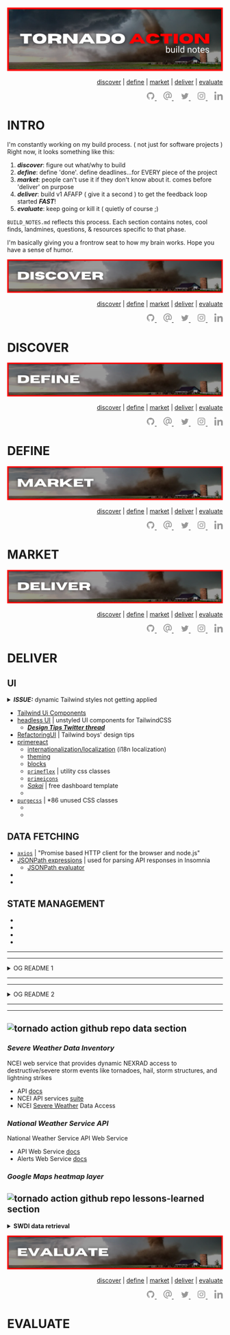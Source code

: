 <!-- #region GRAPHIC & NAV -->

<div align='center'>

![build notes graphic](./assets/build-notes.png)

</div>

<div align='right'>

[discover](#discover) | [define](#define) | [market](#market) | [deliver](#deliver) | [evaluate](#evaluate)

</div>

<div align='right'>

  <a href='https://github.com/ephbuilding' alt='social link icon'>
    <img src='./assets/icon-gh.svg' height='20'/>
  </a>
  &nbsp;
  &nbsp;
  <a href='mailto:email@ephraimsmith.dev' alt='social link icon'>
    <img src='./assets/icon-at.svg' height='20'/>
  </a>
  &nbsp;
  &nbsp;
  <a href='https://twitter.com/ephbuilding' alt='social link icon'>
    <img src='./assets/icon-tw.svg' height='20'/>
  </a>
  &nbsp;
  &nbsp;
  <a href='https://instagram.com/ephbuilding' alt='social link icon'>
    <img src='./assets/icon-ig.svg' height='20'/>
  </a>
  &nbsp;
  &nbsp;
  <a href='https://linkedin.com/in/ephbuilding' alt='social link icon'>
    <img src='./assets/icon-li.svg' height='20'/>
  </a>

</div>

<!-- #endregion /GRAPHIC & NAV -->

# INTRO

I'm constantly working on my build process. ( not just for software projects ) Right now, it looks something like this:

1. **_discover_**: figure out what/why to build
1. **_define_**: define 'done'. define deadlines...for EVERY piece of the project
1. **_market_**: people can't use it if they don't know about it. comes before 'deliver' on purpose
1. **_deliver_**: build v1 AFAFP ( give it a second ) to get the feedback loop started **_FAST_**!
1. **_evaluate_**: keep going or kill it ( quietly of course ;)

`BUILD_NOTES.md` reflects this process. Each section contains notes, cool finds, landmines, questions, & resources specific to that phase.

I'm basically giving you a frontrow seat to how my brain works. Hope you have a sense of humor.

<!-- #region GRAPHIC & NAV -->

<div id='discover' align='center'>

![build notes graphic](./assets/discover.png)

</div>

<div align='right'>

[discover](#discover) | [define](#define) | [market](#market) | [deliver](#deliver) | [evaluate](#evaluate)

</div>

<div align='right'>

  <a href='https://github.com/ephbuilding' alt='social link icon'>
    <img src='./assets/icon-gh.svg' height='20'/>
  </a>
  &nbsp;
  &nbsp;
  <a href='mailto:ephraim@modevx.com' alt='social link icon'>
    <img src='./assets/icon-at.svg' height='20'/>
  </a>
  &nbsp;
  &nbsp;
  <a href='https://twitter.com/ephbuilding' alt='social link icon'>
    <img src='./assets/icon-tw.svg' height='20'/>
  </a>
  &nbsp;
  &nbsp;
  <a href='https://instagram.com/ephbuilding' alt='social link icon'>
    <img src='./assets/icon-ig.svg' height='20'/>
  </a>
  &nbsp;
  &nbsp;
  <a href='https://linkedin.com/in/ephbuilding' alt='social link icon'>
    <img src='./assets/icon-li.svg' height='20'/>
  </a>

</div>

<!-- #endregion /GRAPHIC & NAV -->

# DISCOVER

<!-- #region GRAPHIC & NAV -->

<div id='define' align='center'>

![build notes graphic](./assets/define.png)

</div>

<div align='right'>

[discover](#discover) | [define](#define) | [market](#market) | [deliver](#deliver) | [evaluate](#evaluate)

</div>

<div align='right'>

  <a href='https://github.com/ephbuilding' alt='social link icon'>
    <img src='./assets/icon-gh.svg' height='20'/>
  </a>
  &nbsp;
  &nbsp;
  <a href='mailto:ephraim@modevx.com' alt='social link icon'>
    <img src='./assets/icon-at.svg' height='20'/>
  </a>
  &nbsp;
  &nbsp;
  <a href='https://twitter.com/ephbuilding' alt='social link icon'>
    <img src='./assets/icon-tw.svg' height='20'/>
  </a>
  &nbsp;
  &nbsp;
  <a href='https://instagram.com/ephbuilding' alt='social link icon'>
    <img src='./assets/icon-ig.svg' height='20'/>
  </a>
  &nbsp;
  &nbsp;
  <a href='https://linkedin.com/in/ephbuilding' alt='social link icon'>
    <img src='./assets/icon-li.svg' height='20'/>
  </a>

</div>

<!-- #endregion /GRAPHIC & NAV -->

# DEFINE

<!-- #region GRAPHIC & NAV -->

<div id='market' align='center'>

![build notes graphic](./assets/market.png)

</div>

<div align='right'>

[discover](#discover) | [define](#define) | [market](#market) | [deliver](#deliver) | [evaluate](#evaluate)

</div>

<div align='right'>

  <a href='https://github.com/ephbuilding' alt='social link icon'>
    <img src='./assets/icon-gh.svg' height='20'/>
  </a>
  &nbsp;
  &nbsp;
  <a href='mailto:ephraim@modevx.com' alt='social link icon'>
    <img src='./assets/icon-at.svg' height='20'/>
  </a>
  &nbsp;
  &nbsp;
  <a href='https://twitter.com/ephbuilding' alt='social link icon'>
    <img src='./assets/icon-tw.svg' height='20'/>
  </a>
  &nbsp;
  &nbsp;
  <a href='https://instagram.com/ephbuilding' alt='social link icon'>
    <img src='./assets/icon-ig.svg' height='20'/>
  </a>
  &nbsp;
  &nbsp;
  <a href='https://linkedin.com/in/ephbuilding' alt='social link icon'>
    <img src='./assets/icon-li.svg' height='20'/>
  </a>

</div>

<!-- #endregion /GRAPHIC & NAV -->

# MARKET

<!-- #region GRAPHIC & NAV -->

<div id='deliver' align='center'>

![build notes graphic](./assets/deliver.png)

</div>

<div align='right'>

[discover](#discover) | [define](#define) | [market](#market) | [deliver](#deliver) | [evaluate](#evaluate)

</div>

<div align='right'>

  <a href='https://github.com/ephbuilding' alt='social link icon'>
    <img src='./assets/icon-gh.svg' height='20'/>
  </a>
  &nbsp;
  &nbsp;
  <a href='mailto:ephraim@modevx.com' alt='social link icon'>
    <img src='./assets/icon-at.svg' height='20'/>
  </a>
  &nbsp;
  &nbsp;
  <a href='https://twitter.com/ephbuilding' alt='social link icon'>
    <img src='./assets/icon-tw.svg' height='20'/>
  </a>
  &nbsp;
  &nbsp;
  <a href='https://instagram.com/ephbuilding' alt='social link icon'>
    <img src='./assets/icon-ig.svg' height='20'/>
  </a>
  &nbsp;
  &nbsp;
  <a href='https://linkedin.com/in/ephbuilding' alt='social link icon'>
    <img src='./assets/icon-li.svg' height='20'/>
  </a>

</div>

<!-- #endregion /GRAPHIC & NAV -->

# DELIVER

## **UI**

<details>
<summary><strong><em>ISSUE:</em></strong> dynamic Tailwind styles not getting applied</summary>

## **[ ISSUE ]**

dynamic AlertItem bg gradients not getting applied

## **[ DEBUG STEPS ]**

## **[ CAUSE ]**

Tailwinds auto-removes partial class names

- _this is part of the prod build process tho. so, not sure why this happens in dev. is Next.js running a build step when saved??_

## **[ SOLUTION ]**

don't concatenate class names in Tailwinds

</details>

- [Tailwind Ui Components](https://tailwindui.com/#product-application-ui)
- [headless UI](https://headlessui.dev/) | unstyled UI components for TailwindCSS
  - **_[Design Tips Twitter thread](https://twitter.com/i/events/994601867987619840)_**
- [RefactoringUI](https://www.refactoringui.com/) | Tailwind boys' design tips
- [primereact](https://www.primefaces.org/primereact/setup/)
  - [internationalization/localization](https://www.primefaces.org/primereact/locale) (i18n localization)
  - [theming](https://www.primefaces.org/primereact/theming/)
  - [blocks](https://www.primefaces.org/primeblocks-react/#/documentation)
  - [`primeflex`](https://www.primefaces.org/primeflex/) | utility css classes
  - [`primeicons`]()
  - [_Sakai_](https://www.primefaces.org/sakai-react/#/) | free dashboard template
  - []()
- [`purgecss`](https://purgecss.com/) | \*86 unused CSS classes
  - []()
  - []()

## **DATA FETCHING**

- [`axios`](https://github.com/axios/axios#table-of-contents) | "Promise based HTTP client for the browser and node.js"
- [JSONPath expressions](https://goessner.net/articles/JsonPath/index.html#e2) | used for parsing API responses in Insomnia
  - [JSONPath evaluator](https://jsonpath.com/)
- []()
- []()

## **STATE MANAGEMENT**

- []()
- []()
- []()
- []()

<hr/>
<hr/>

<details>
<summary>OG README 1</summary>

![Tornado Action repo hero image](./src/assets/images/hero.png)

<div align='center'>
  <strong><a href="https://www.tornadoaction.com">tornadoaction.com</a></strong> |
  <strong><a href="https://www.ephcoding.com">ephcoding.com</a></strong> | 
  <strong><a href="https://www.linkedin.com/in/ephraimjsmith">linkedin</a></strong> |
  <strong><a href="https://www.twitter.com/ephcoding">twitter</a></strong> 
</div>

<br>

# [ OG DOCS 1 ]

1. [Overview](#overview)
1. [Run It](#run-it)
1. [Features](#features)
1. [Tech](#tech)
1. [APIs & Data](#apis)
1. [Visuals](#visuals)
1. [DevOps](#devops)
1. [Repo Stats](#stats)
1. [Contributing](#contributing)
1. [Issues](#issues)
1. [Resources](#resources)

<br>

<h2 id="overview">
  <img src="./src/assets/images/readme__overview.png" alt="tornado action github repo overview section"/>
</h2>

When I was tossing around side project ideas, I kept my criteria/requirements simple:

1. consume a FREE 3rd-party API data that has higher rate-limits
2. display the data using engaging visuals
3. has to serve a real purpose

NASA and NOAA have huge datasets so I honed in there. I came across the Severe Weather Data Inventory that provides historic severe weather data for the last ~50 years. And Tornadoes are badass. So, here we go..

<p align='right'><em><a href='#readme-nav'>^^ back to top ^^</a></em></p>

<h2 id="run-it">
  <img src="./src/assets/images/readme__run-it.png" alt="tornado action github repo run it section"/>
</h2>

clone repo:

```
git clone https://github.com/ephcoding/tornado-action.git
```

nav to project

```
cd <your path>/tornado-action
```

install dependencies

```
npm i
```

run project

```
npm run dev
```

<p align='right'><em><a href='#readme-nav'>^^ back to top ^^</a></em></p>

<h2 id="features">
  <img src="./src/assets/images/readme__features.png" alt="tornado action github repo features section"/>
</h2>

### **CURRENT**

There's obviously not much happening yet.

**_FIRST UP:_**

functionality to fetch SWDI data by year and month. Once I get that working, I'll clean up state management and component composition, add some unit tests, and start to integrate TypeScript.

### **FUTURE**

- interactive visuals of historical tornado events
- display active severe weather alerts for user's current location

<p align='right'><em><a href='#readme-nav'>^^ back to top ^^</a></em></p>

<h2 id="tech">
  <img src="./src/assets/images/readme__tech.png" alt="tornado action github repo tech section"/>
</h2>

My focus right now is **_learn, apply, repeat._** I would have got lost-in-the-sauce trying to setup my own tooling right out of the gate. So, I went straight for the boilerplates.

### **WEB**

- bare-bones [create-react-app](https://create-react-app.dev/) template

### **MOBILE**

- [Expo](https://docs.expo.dev/get-started/create-a-new-app/) basic TypeScript template

### **STYLES**

<p align='right'><em><a href='#readme-nav'>^^ back to top ^^</a></em></p>

<h2 id="apis">
  <img src="./src/assets/images/readme__apis-data.png" alt="tornado action github repo tech section"/>
</h2>

### **| Google Maps heatmap layer**

<p align='right'><em><a href='#readme-nav'>^^ back to top ^^</a></em></p>

<h2 id="visuals">
  <img src="./src/assets/images/readme__visuals.png" alt="tornado action github repo tech section"/>
</h2>

Looking forward to using my new [D3](https://d3js.org/) chops from FreeCodeCamp's [Data Visualization](https://www.freecodecamp.org/ephcoding) certificate to crank out some cool graphics!

<p align='right'><em><a href='#readme-nav'>^^ back to top ^^</a></em></p>

<h2 id="devops">
  <img src="./src/assets/images/readme__devops.png" alt="tornado action github repo devops section"/>
</h2>

tornadoaction.com is deployed using AWS [Amplify](https://aws.amazon.com/amplify/). I'm toying with the idea of getting the [AWS Solutions Architect](https://aws.amazon.com/certification/certified-solutions-architect-associate/?tag=aboutcom02thebalancecareers-20&ascsubtag=5184658%7Cne8e129d7c6e341d388f7a4f85e32c78e16%7C) Certification.

If any of you guys have it, I'd be interested in hearing if you think it's/was worth it.

<p align='right'><em><a href='#readme-nav'>^^ back to top ^^</a></em></p>

<h2 id="stats">
  <img src="./src/assets/images/readme__stats.png" alt="tornado action github repo stats section"/>
</h2>

...bahahahhaha...I'll get to this once there's stats to worry about!

<p align='right'><em><a href='#readme-nav'>^^ back to top ^^</a></em></p>

<h2 id="contributing">
  <img src="./src/assets/images/readme__contributing.png" alt="tornado action github repo contributing section"/>
</h2>

I am wide open to comments, suggestions, pull requests, and general verbal slams. If I was worried about my feelings, I wouldn't be building this bitch in public.

<p align='right'><em><a href='#readme-nav'>^^ back to top ^^</a></em></p>

<h2 id="issues">
  <img src="./src/assets/images/readme__issues.png" alt="tornado action github repo issues section"/>
</h2>

<p align='right'><em><a href='#readme-nav'>^^ back to top ^^</a></em></p>

### **| Sass Import Causes Build To Fail**

- had to replace 'sass' pkg with 'node-sass'

### **| styles not applied in production**

- have to use @import (even tho Sass docs say not to)

### **| form data: under the hood**

- how vanilla html forms work

<details>
<summary><strong>SWDI data retrieval</strong></summary>

> _the SWDI API limits request date ranges to 31 days to I had to set up concurrent calls to fetch YTD tornado signatures_

- MDN | [Promises](https://developer.mozilla.org/en-US/Web/JavaScript/images/Reference/Global_Objects/Promise)
- making concurrent requests with [axios](https://github.com/axios/axios#axios-api)
  - _content referenced is right above 'axios API' title_

</details>

<br>

<h2 id="resources">
  <img src="./src/assets/images/readme__resources.png" alt="tornado action github repo resources section"/>
</h2>

### **EXPO**

- [Expo](https://docs.expo.dev) docs
  - [How Expo works](https://docs.expo.dev/guides/how-expo-works/)

### **REACT**

- [React](https://reactjs.org/) docs

### **REACT NATIVE**

- [React Native](https://reactnative.dev/) docs

### **STYLING**

**[Sass Guidelines](https://sass-guidelin.es/)** | _opinionated Sass styleguide by [Kitty Giraudel](https://kittygiraudel.com/)_

**[Structuring Your Sass Projects](https://itnext.io/structuring-your-sass-projects-c8d41fa55ed4)** | _article by [@easeoutco](https://twitter.com/easeoutco) about setting up Sass in your projects using the "7-1" architecture_

**[KittyGiraudel/sass-boilerplate](https://github.com/KittyGiraudel/sass-boilerplate)** | _[Kitty's](https://kittygiraudel.com/) boilerplate for using the 7-1 architecture pattern_

**[necolas/normalize.css](https://github.com/necolas/normalize.css/blob/master/normalize.css)** | _get you some cross-browser style consistency thanks to [Nicolas Gallagher](http://nicolasgallagher.com/)_

<p align='right'><em><a href='#readme-nav'>^^ back to top ^^</a></em></p>

</details>

<hr/>
<hr/>

<details>
<summary>OG README 2</summary>

# [ OG DOCS 2 ]

Tornado Action is a visual-heavy resource for current and historical tornado-related news & events.

To see how the different features came together, check out my **[build notes](https://github.com/ephcoding/tornado-action/BUILD_NOTES.md)**.

<hr>

## INSTALL

clone repo:

```
git clone https://github.com/ephcoding/tornado-action.git
```

nav to project

```
cd <your path>/tornado-action
```

install dependencies

```
npm i
```

## RUN IT

nav to project

```
cd <your path>/tornado-action
```

run project

```
npm run dev
```

## DEPENDENCIES & PACKAGES

### Project

- next
- react
- react-dom

### Production

- axios
- d3
- dotenv
- react-icons
- reverse-geocode

### Dev

- @testing-library/jest-dom
- @testing-library/react
- auto-prefixer
- jest
- react-test-renderer
- sass

## DATA SOURCES

### **| Severe Weather Data Inventory**

_NCEI web service that provides dynamic NEXRAD access to destructive/severe storm events like tornadoes, hail, storm structures, and lightning strikes_

- API [docs](https://www.ncdc.noaa.gov/swdiws/)
- NCEI API services [suite](https://www.ncdc.noaa.gov/data-access)
- NCEI [Severe Weather](https://www.ncdc.noaa.gov/data-access/severe-weather) Data Access

### **| National Weather Service API**

_National Weather Service API Web Service_

- API Web Service [docs](https://www.weather.gov/documentation/services-web-api#/default/get_alerts)
- Alerts Web Service [docs](https://www.weather.gov/documentation/services-web-alerts)

## COMING SOON

## OTHER IDEAS

## CONTRIBUTING

I'm open to anything that could make [Tornado Action](https://tornadoaction.com) better, not just PR's.

That said, this is just a fun side project for now so mileage may vary on project progress & response times.

## LICENSE

When it comes to my code: if the repo's public - fell free to use it.

If you do straight up copy-paste any of the code in your own project, throw me some love with a credit (repo/project links).

## CONTACT

**_Discord_**: ephcoding#7879<br>
**_Email_**: ephraim@modevx.com <br>
**_LinkedIn_**: [/in/ephraimjsmith](https://linkedin.com/in/ephraimjsmith) <br>
**_Personal Website_**: [ephcoding.com](https://ephcoding.com) <br>
**_Slack_**: ephcoding<br>
**_Twitter_**: [@ephcoding](https://twitter.com/ephcoding)

</details>

<hr/>
<hr/>
<!-- #region DATA -->

<h2 id="data">
  <img src="./assets/section-banner__data.png" alt="tornado action github repo data section"/>
</h2>

### _**Severe Weather Data Inventory**_

NCEI web service that provides dynamic NEXRAD access to destructive/severe storm events like tornadoes, hail, storm structures, and lightning strikes

- API [docs](https://www.ncdc.noaa.gov/swdiws/)
- NCEI API services [suite](https://www.ncdc.noaa.gov/data-access)
- NCEI [Severe Weather](https://www.ncdc.noaa.gov/data-access/severe-weather) Data Access

### **_National Weather Service API_**

National Weather Service API Web Service

- API Web Service [docs](https://www.weather.gov/documentation/services-web-api#/default/get_alerts)
- Alerts Web Service [docs](https://www.weather.gov/documentation/services-web-alerts)

### **_Google Maps heatmap layer_**

<!-- #endregion /DATA -->

<!-- #region LESSONS LEARNED -->

<h2 id="lessons-learned">
  <img src="./assets/section-banner__lessons-learned.png" alt="tornado action github repo lessons-learned section"/>
</h2>

<details>
<summary><strong>SWDI data retrieval</strong></summary>

> _the SWDI API limits request date ranges to 31 days to I had to set up concurrent calls to fetch YTD tornado signatures_

- MDN | [Promises](https://developer.mozilla.org/en-US/docs/Web/JavaScript/Reference/Global_Objects/Promise)
- making concurrent requests with [axios](https://github.com/axios/axios#axios-api)
  - _content referenced is right above 'axios API' title_

</details>

<!-- #endregion /LESSONS LEARNED -->

<!-- #region EVALUATE -->

<div id='evaluate' align='center'>

![build notes graphic](./assets/evaluate.png)

</div>

<div align='right'>

[discover](#discover) | [define](#define) | [market](#market) | [deliver](#deliver) | [evaluate](#evaluate)

</div>

<div align='right'>

  <a href='https://github.com/ephbuilding' alt='social link icon'>
    <img src='./assets/icon-gh.svg' height='20'/>
  </a>
  &nbsp;
  &nbsp;
  <a href='mailto:ephraim@modevx.com' alt='social link icon'>
    <img src='./assets/icon-at.svg' height='20'/>
  </a>
  &nbsp;
  &nbsp;
  <a href='https://twitter.com/ephbuilding' alt='social link icon'>
    <img src='./assets/icon-tw.svg' height='20'/>
  </a>
  &nbsp;
  &nbsp;
  <a href='https://instagram.com/ephbuilding' alt='social link icon'>
    <img src='./assets/icon-ig.svg' height='20'/>
  </a>
  &nbsp;
  &nbsp;
  <a href='https://linkedin.com/in/ephbuilding' alt='social link icon'>
    <img src='./assets/icon-li.svg' height='20'/>
  </a>

</div>

<!-- #endregion /EVALUATE -->

# EVALUATE
